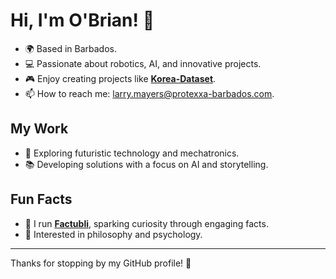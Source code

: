 # Hi, I'm O'Brian! 👋

- 🌍 Based in Barbados.
- 💻 Passionate about robotics, AI, and innovative projects.
- 🎮 Enjoy creating projects like **[Korea-Dataset](https://github.com/OBrian-bit/Korea-Dataset)**.
- 📫 How to reach me: larry.mayers@protexxa-barbados.com.

## My Work
- 🚀 Exploring futuristic technology and mechatronics.
- 📚 Developing solutions with a focus on AI and storytelling.

## Fun Facts
- 🎥 I run **[Factubli](https://youtube.com/factubli)**, sparking curiosity through engaging facts.
- 🧠 Interested in philosophy and psychology.

---
Thanks for stopping by my GitHub profile! 🚀
